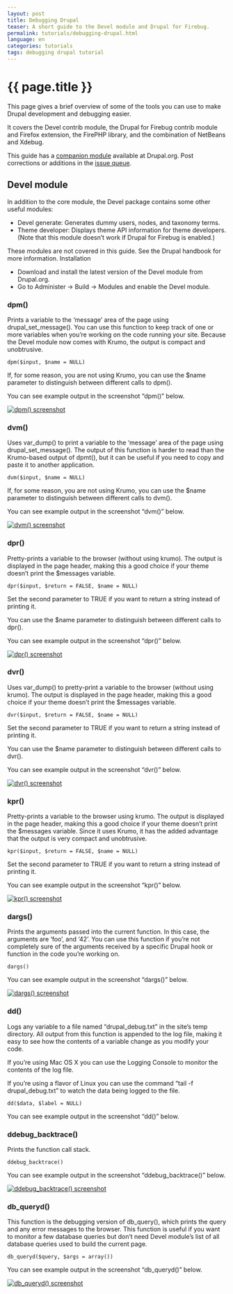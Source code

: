```yaml
---
layout: post
title: Debugging Drupal
teaser: A short guide to the Devel module and Drupal for Firebug.
permalink: tutorials/debugging-drupal.html
language: en
categories: tutorials
tags: debugging drupal tutorial
---
```


# {{ page.title }}

This page gives a brief overview of some of the tools you can use to make Drupal development and debugging easier.

It covers the Devel contrib module, the Drupal for Firebug contrib module and Firefox extension, the FirePHP library, and the combination of NetBeans and Xdebug.

This guide has a [companion module](http://drupal.org/project/devel_demo) available at Drupal.org. Post corrections or additions in the [issue queue](http://drupal.org/project/issues/devel_demo?categories=All).

## Devel module

In addition to the core module, the Devel package contains some other useful modules:

* Devel generate: Generates dummy users, nodes, and taxonomy terms.
* Theme developer: Displays theme API information for theme developers. (Note that this module doesn’t work if Drupal for Firebug is enabled.)

These modules are not covered in this guide. See the Drupal handbook for more information.
Installation

* Download and install the latest version of the Devel module from Drupal.org.
* Go to Administer → Build → Modules and enable the Devel module.

### dpm()

Prints a variable to the ‘message’ area of the page using drupal_set_message(). You can use this function to keep track of one or more variables when you’re working on the code running your site. Because the Devel module now comes with Krumo, the output is compact and unobtrusive.

    dpm($input, $name = NULL)

If, for some reason, you are not using Krumo, you can use the $name parameter to distinguish between different calls to dpm().

You can see example output in the screenshot “dpm()” below.

[![dpm() screenshot](/img/tutorials/devel-dpm.png)](/img/tutorials/devel-dpm.png)

### dvm()

Uses var_dump() to print a variable to the ‘message’ area of the page using drupal_set_message(). The output of this function is harder to read than the Krumo-based output of dpmt(), but it can be useful if you need to copy and paste it to another application.

    dvm($input, $name = NULL)

If, for some reason, you are not using Krumo, you can use the $name parameter to distinguish between different calls to dvm().

You can see example output in the screenshot “dvm()” below.

[![dvm() screenshot](/img/tutorials/devel-dvm.png)](/img/tutorials/devel-dvm.png)

### dpr()

Pretty-prints a variable to the browser (without using krumo). The output is displayed in the page header, making this a good choice if your theme doesn’t print the $messages variable.

    dpr($input, $return = FALSE, $name = NULL)

Set the second parameter to TRUE if you want to return a string instead of printing it.

You can use the $name parameter to distinguish between different calls to dpr().

You can see example output in the screenshot “dpr()” below.

[![dpr() screenshot](/img/tutorials/devel-dpr.png)](/img/tutorials/devel-dpr.png)

### dvr()

Uses var_dump() to pretty-print a variable to the browser (without using krumo). The output is displayed in the page header, making this a good choice if your theme doesn’t print the $messages variable.

    dvr($input, $return = FALSE, $name = NULL)

Set the second parameter to TRUE if you want to return a string instead of printing it.

You can use the $name parameter to distinguish between different calls to dvr().

You can see example output in the screenshot “dvr()” below.

[![dvr() screenshot](/img/tutorials/devel-dvr.png)](/img/tutorials/devel-dvr.png)

### kpr()

Pretty-prints a variable to the browser using krumo. The output is displayed in the page header, making this a good choice if your theme doesn’t print the $messages variable. Since it uses Krumo, it has the added advantage that the output is very compact and unobtrusive.

    kpr($input, $return = FALSE, $name = NULL)

Set the second parameter to TRUE if you want to return a string instead of printing it.

You can see example output in the screenshot “kpr()” below.

[![kpr() screenshot](/img/tutorials/devel-kpr.png)](/img/tutorials/devel-kpr.png)

### dargs()

Prints the arguments passed into the current function. In this case, the arguments are ‘foo’, and ‘42’. You can use this function if you’re not completely sure of the arguments received by a specific Drupal hook or function in the code you’re working on.

    dargs()

You can see example output in the screenshot “dargs()” below.

[![dargs() screenshot](/img/tutorials/devel-dargs.png)](/img/tutorials/devel-dargs.png)

### dd()

Logs any variable to a file named “drupal_debug.txt” in the site’s temp directory. All output from this function is appended to the log file, making it easy to see how the contents of a variable change as you modify your code.

If you’re using Mac OS X you can use the Logging Console to monitor the contents of the log file.

If you’re using a flavor of Linux you can use the command “tail -f drupal_debug.txt” to watch the data being logged to the file.

    dd($data, $label = NULL)

You can see example output in the screenshot “dd()” below.

### ddebug_backtrace()

Prints the function call stack.

    ddebug_backtrace()

You can see example output in the screenshot “ddebug_backtrace()” below.

[![ddebug_backtrace() screenshot](/img/tutorials/devel-ddebug_backtrace.png)](/img/tutorials/devel-ddebug_backtrace.png)

### db_queryd()

This function is the debugging version of db_query(), which prints the query and any error messages to the browser. This function is useful if you want to monitor a few database queries but don’t need Devel module’s list of all database queries used to build the current page.

    db_queryd($query, $args = array())

You can see example output in the screenshot “db_queryd()” below.

[![db_queryd() screenshot](/img/tutorials/devel-db_queryd.png)](/img/tutorials/devel-db_queryd.png)
